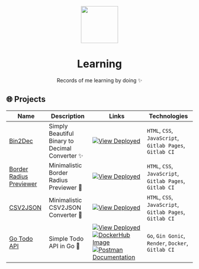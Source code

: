 <div align="center">
  <img src="https://github.com/xkrishguptaa.png" height="100px" width="100px" />
  <br />
  <h1>Learning</h1>
  <p>Records of me learning by doing ✨</p>
</div>

## 🌐 Projects

| Name | Description | Links | Technologies |
| ---- | ----------- | ----- | ------------ |
| [Bin2Dec](https://gitlab.com/xkrishguptaa/bin2dec) | Simply Beautiful Binary to Decimal Converter ✨ |   [![View Deployed](https://img.shields.io/badge/View%20Deployed-2965F1?style=for-the-badge&logoColor=fff&labelColor=2965F1)](https://xkrishguptaa.gitlab.io/bin2dec)   | `HTML`, `CSS`, `JavaScript`, `Gitlab Pages`, `Gitlab CI` |
| [Border Radius Previewer](https://gitlab.com/xkrishguptaa/border-radius-previewer) | Minimalistic Border Radius Previewer 💄 |   [![View Deployed](https://img.shields.io/badge/View%20Deployed-2965F1?style=for-the-badge&logoColor=fff&labelColor=2965F1)](https://xkrishguptaa.gitlab.io/border-radius-previewer)   | `HTML`, `CSS`, `JavaScript`, `Gitlab Pages`, `Gitlab CI` |
| [CSV2JSON](https://gitlab.com/xkrishguptaa/csv2json) | Minimalistic CSV2JSON Converter 🎨 |   [![View Deployed](https://img.shields.io/badge/View%20Deployed-2965F1?style=for-the-badge&logoColor=fff&labelColor=2965F1)](https://xkrishguptaa.gitlab.io/csv2json)   | `HTML`, `CSS`, `JavaScript`, `Gitlab Pages`, `Gitlab CI` |
| [Go Todo API](https://gitlab.com/xkrishguptaa/go-todo-api/-/releases/v1.0.0) | Simple Todo API in Go 🚀 |   [![View Deployed](https://img.shields.io/badge/View%20Deployed-2965F1?style=for-the-badge&logoColor=fff&labelColor=2965F1)](https://go-todo-api-sa9e.onrender.com)    [![DockerHub Image](https://img.shields.io/badge/DockerHub%20Image-eee?style=for-the-badge)](https://hub.docker.com/layers/xkrishguptaa/go-todo-api/e6679481a6ec931de9615fb1d5055694a2bae894/images/sha256-ca56aa7d23916a342460fd3bd59e181b79c6935ed775a0f17aacc3bef6da738f?context&#x3D;repo)    [![Postman Documentation](https://img.shields.io/badge/Postman%20Documentation-eee?style=for-the-badge)](https://go.postman.co/collections/30796221-cdf39375-8b13-4130-95c1-d0db3687e53e)   | `Go`, `Gin Gonic`, `Render`, `Docker`, `Gitlab CI` |
